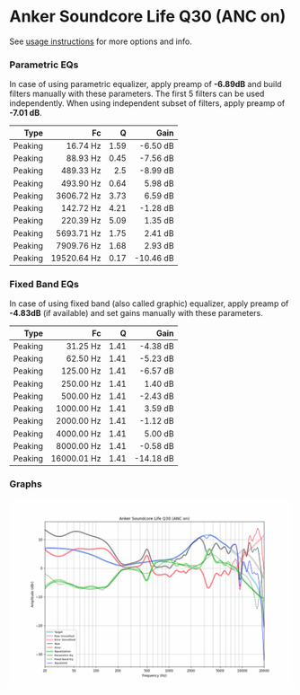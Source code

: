 # Anker Soundcore Life Q30 (ANC on)
See [usage instructions](https://github.com/jaakkopasanen/AutoEq#usage) for more options and info.

### Parametric EQs
In case of using parametric equalizer, apply preamp of **-6.89dB** and build filters manually
with these parameters. The first 5 filters can be used independently.
When using independent subset of filters, apply preamp of **-7.01 dB**.

| Type    | Fc          |    Q | Gain      |
|--------:|------------:|-----:|----------:|
| Peaking | 16.74 Hz    | 1.59 | -6.50 dB  |
| Peaking | 88.93 Hz    | 0.45 | -7.56 dB  |
| Peaking | 489.33 Hz   | 2.5  | -8.99 dB  |
| Peaking | 493.90 Hz   | 0.64 | 5.98 dB   |
| Peaking | 3606.72 Hz  | 3.73 | 6.59 dB   |
| Peaking | 142.72 Hz   | 4.21 | -1.28 dB  |
| Peaking | 220.39 Hz   | 5.09 | 1.35 dB   |
| Peaking | 5693.71 Hz  | 1.75 | 2.41 dB   |
| Peaking | 7909.76 Hz  | 1.68 | 2.93 dB   |
| Peaking | 19520.64 Hz | 0.17 | -10.46 dB |

### Fixed Band EQs
In case of using fixed band (also called graphic) equalizer, apply preamp of **-4.83dB**
(if available) and set gains manually with these parameters.

| Type    | Fc          |    Q | Gain      |
|--------:|------------:|-----:|----------:|
| Peaking | 31.25 Hz    | 1.41 | -4.38 dB  |
| Peaking | 62.50 Hz    | 1.41 | -5.23 dB  |
| Peaking | 125.00 Hz   | 1.41 | -6.57 dB  |
| Peaking | 250.00 Hz   | 1.41 | 1.40 dB   |
| Peaking | 500.00 Hz   | 1.41 | -2.43 dB  |
| Peaking | 1000.00 Hz  | 1.41 | 3.59 dB   |
| Peaking | 2000.00 Hz  | 1.41 | -1.12 dB  |
| Peaking | 4000.00 Hz  | 1.41 | 5.00 dB   |
| Peaking | 8000.00 Hz  | 1.41 | -0.58 dB  |
| Peaking | 16000.01 Hz | 1.41 | -14.18 dB |

### Graphs
![](./Anker%20Soundcore%20Life%20Q30%20(ANC%20on).png)